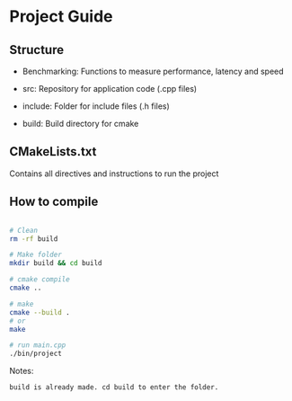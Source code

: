 # Project Guide 

## Structure 

* Benchmarking: Functions to measure performance, latency and speed

* src: Repository for application code (.cpp files)

* include: Folder for include files (.h files)

* build: Build directory for cmake 

## CMakeLists.txt 

Contains all directives and instructions to run the project 

## How to compile 

```bash 

# Clean 
rm -rf build

# Make folder
mkdir build && cd build

# cmake compile
cmake ..

# make 
cmake --build . 
# or 
make 

# run main.cpp
./bin/project
```

Notes:

```bash
build is already made. cd build to enter the folder.
```